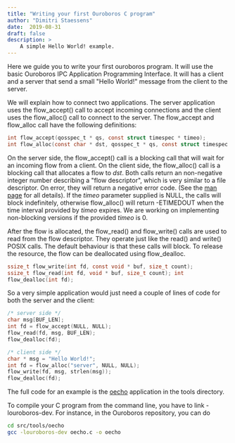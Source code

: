 ```yaml
---
title: "Writing your first Ouroboros C program"
author: "Dimitri Staessens"
date:  2019-08-31
draft: false
description: >
    A simple Hello World! example.
---
```


Here we guide you to write your first ouroboros program. It will use
the basic Ouroboros IPC Application Programming Interface. It will has
a client and a server that send a small "Hello World!" message from
the client to the server.

We will explain how to connect two applications. The server application
uses the flow_accept() call to accept incoming connections and the
client uses the flow_alloc() call to connect to the server. The
flow_accept and flow_alloc call have the following definitions:

```C
int flow_accept(qosspec_t * qs, const struct timespec * timeo);
int flow_alloc(const char * dst, qosspec_t * qs, const struct timespec * timeo);
```

On the server side, the flow_accept() call is a blocking call that will
wait for an incoming flow from a client. On the client side, the
flow_alloc() call is a blocking call that allocates a flow to *dst*.
Both calls return an non-negative integer number describing a "flow
descriptor", which is very similar to a file descriptor. On error, they
will return a negative error code. (See the [man
page](/man/man3/flow_alloc.html) for all details). If the *timeo*
parameter supplied is NULL, the calls will block indefinitely, otherwise
flow_alloc() will return -ETIMEDOUT when the time interval provided by
*timeo* expires. We are working on implementing non-blocking versions if
the provided *timeo* is 0.

After the flow is allocated, the flow_read() and flow_write() calls
are used to read from the flow descriptor. They operate just like the
read() and write() POSIX calls. The default behaviour is that these
calls will block. To release the resource, the flow can be deallocated
using flow_dealloc.

```C
ssize_t flow_write(int fd, const void * buf, size_t count);
ssize_t flow_read(int fd, void * buf, size_t count); int
flow_dealloc(int fd);
```

So a very simple application would just need a couple of lines of code
for both the server and the client:

```C
/* server side */
char msg[BUF_LEN];
int fd = flow_accept(NULL, NULL);
flow_read(fd, msg, BUF_LEN);
flow_dealloc(fd);

/* client side */
char * msg = "Hello World!";
int fd = flow_alloc("server", NULL, NULL);
flow_write(fd, msg, strlen(msg));
flow_dealloc(fd);
```

The full code for an example is the
[oecho](/cgit/ouroboros/tree/src/tools/oecho/oecho.c)
application in the tools directory.

To compile your C program from the command line, you have to link
-louroboros-dev. For instance, in the Ouroboros repository, you can do

```bash
cd src/tools/oecho
gcc -louroboros-dev oecho.c -o oecho
```